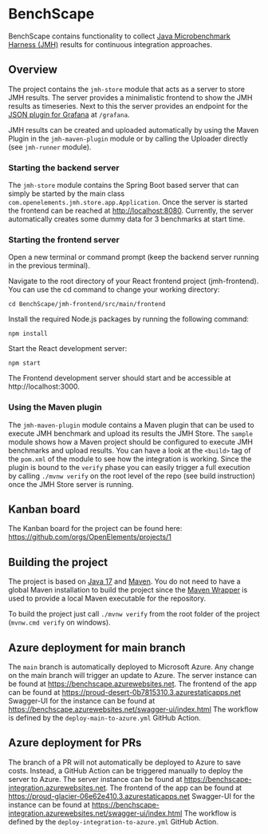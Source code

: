 # BenchScape

BenchScape contains functionality to collect
[Java Microbenchmark Harness (JMH)](https://github.com/openjdk/jmh) results for continuous
integration approaches.

## Overview

The project contains the `jmh-store` module that acts as a server to store JMH results. The server
provides a minimalistic frontend to show the JMH results as timeseries. Next to this the server
provides an endpoint for
the [JSON plugin for Grafana](https://grafana.com/grafana/plugins/simpod-json-datasource/)
at `/grafana`.

JMH results can be created and uploaded automatically by using the Maven Plugin in the
`jmh-maven-plugin` module or by calling the Uploader directly (see `jmh-runner` module).

### Starting the backend server

The `jmh-store` module contains the Spring Boot based server that can simply be started by the main
class `com.openelements.jmh.store.app.Application`. Once the server is started the frontend can be
reached at [http://localhost:8080](http://localhost:8080). Currently, the server automatically
creates some dummy data for 3 benchmarks at start time.

### Starting the frontend server

Open a new terminal or command prompt (keep the backend server running in the previous terminal).

Navigate to the root directory of your React frontend project (jmh-frontend). You can use the cd command to change your working directory:

    cd BenchScape/jmh-frontend/src/main/frontend

Install the required Node.js packages by running the following command:

    npm install

Start the React development server:

    npm start

The Frontend development server should start and be accessible at http://localhost:3000.

### Using the Maven plugin

The `jmh-maven-plugin` module contains a Maven plugin that can be used to execute JMH benchmark and
upload its results the JMH Store. The `sample` module shows how a Maven project should be configured
to execute JMH benchmarks and upload results. You can have a look at the `<build>` tag of
the `pom.xml` of the module to see how the integration is working. Since the plugin is bound to the
`verify` phase you can easily trigger a full execution by calling `./mvnw verify` on the root level
of the repo (see build instruction) once the JMH Store server is running.

## Kanban board

The Kanban board for the project can be found here: https://github.com/orgs/OpenElements/projects/1

## Building the project

The project is based on [Java 17](https://adoptium.net/de/temurin/releases/)
and [Maven](https://maven.apache.org). You do not need to have a global Maven installation to build
the project since the [Maven Wrapper](https://maven.apache.org/wrapper/) is used to provide a local
Maven executable for the repository.

To build the project just call `./mvnw verify` from the root folder of the
project (`mvnw.cmd verify` on windows).

## Azure deployment for main branch

The `main` branch is automatically deployed to Microsoft Azure.
Any change on the main branch will trigger an update to Azure.
The server instance can be found at https://benchscape.azurewebsites.net.
The frontend of the app can be found at https://proud-desert-0b7815310.3.azurestaticapps.net
Swagger-UI for the instance can be found at https://benchscape.azurewebsites.net/swagger-ui/index.html
The workflow is defined by the `deploy-main-to-azure.yml` GitHub Action.

## Azure deployment for PRs

The branch of a PR will not automatically be deployed to Azure to save costs.
Instead, a GitHub Action can be triggered manually to deploy the server to Azure.
The server instance can be found at https://benchscape-integration.azurewebsites.net.
The frontend of the app can be found at https://proud-glacier-06e62e410.3.azurestaticapps.net
Swagger-UI for the instance can be found at https://benchscape-integration.azurewebsites.net/swagger-ui/index.html
The workflow is defined by the `deploy-integration-to-azure.yml` GitHub Action.
